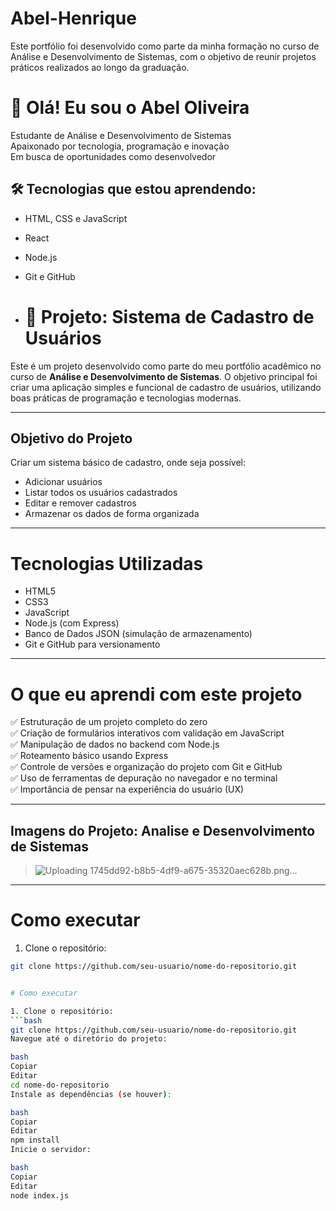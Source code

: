 # Abel-Henrique
Este portfólio foi desenvolvido como parte da minha formação no curso de Análise e Desenvolvimento de Sistemas, com o objetivo de reunir projetos práticos realizados ao longo da graduação.
# 👋 Olá! Eu sou o Abel Oliveira

 Estudante de Análise e Desenvolvimento de Sistemas  
 Apaixonado por tecnologia, programação e inovação  
Em busca de oportunidades como desenvolvedor

## 🛠️ Tecnologias que estou aprendendo:
- HTML, CSS e JavaScript
- React
- Node.js
- Git e GitHub

- # 📁 Projeto: Sistema de Cadastro de Usuários

Este é um projeto desenvolvido como parte do meu portfólio acadêmico no curso de **Análise e Desenvolvimento de Sistemas**. O objetivo principal foi criar uma aplicação simples e funcional de cadastro de usuários, utilizando boas práticas de programação e tecnologias modernas.

---

##  Objetivo do Projeto

Criar um sistema básico de cadastro, onde seja possível:
- Adicionar usuários
- Listar todos os usuários cadastrados
- Editar e remover cadastros
- Armazenar os dados de forma organizada

---

# Tecnologias Utilizadas

- HTML5
- CSS3
- JavaScript
- Node.js (com Express)
- Banco de Dados JSON (simulação de armazenamento)
- Git e GitHub para versionamento

---

# O que eu aprendi com este projeto

✅ Estruturação de um projeto completo do zero  
✅ Criação de formulários interativos com validação em JavaScript  
✅ Manipulação de dados no backend com Node.js  
✅ Roteamento básico usando Express  
✅ Controle de versões e organização do projeto com Git e GitHub  
✅ Uso de ferramentas de depuração no navegador e no terminal  
✅ Importância de pensar na experiência do usuário (UX)

---

##  Imagens do Projeto: Analise e Desenvolvimento de Sistemas

> ![Uploading 1745dd92-b8b5-4df9-a675-35320aec628b.png…]()


---

# Como executar

1. Clone o repositório:
```bash
git clone https://github.com/seu-usuario/nome-do-repositorio.git


# Como executar

1. Clone o repositório:
```bash
git clone https://github.com/seu-usuario/nome-do-repositorio.git
Navegue até o diretório do projeto:

bash
Copiar
Editar
cd nome-do-repositorio
Instale as dependências (se houver):

bash
Copiar
Editar
npm install
Inicie o servidor:

bash
Copiar
Editar
node index.js
